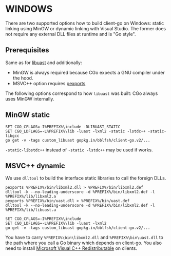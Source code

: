 # WINDOWS

There are two supported options how to build client-go on Windows: static linking using MinGW or dynamic linking with Visual Studio. The former does not require any external DLL files at runtime and is "Go style".

## Prerequisites

Same as for [libuast](https://github.com/src-d/libuast/blob/master/WINDOWS.md) and additionally:

* MinGW is always required because CGo expects a GNU compiler under the hood.
* MSVC++ option requires [pexports](https://sourceforge.net/projects/mingw/files/MinGW/Extension/pexports/pexports-0.47/)

The following options correspond to how `libuast` was built: CGo always uses MinGW internally.

## MinGW static

```text
SET CGO_CFLAGS=-I%PREFIX%\include -DLIBUAST_STATIC
SET CGO_LDFLAGS=-L%PREFIX%\lib -luast -lxml2 -static -lstdc++ -static-libgcc
go get -v -tags custom_libuast gopkg.in/bblfsh/client-go.v2/...
```

`-static-libstdc++` instead of `-static -lstdc++` may be used if works.

## MSVC++ dynamic

We use `dlltool` to build the interface static libraries to call the foreign DLLs.

```text
pexports %PREFIX%/bin/libxml2.dll > %PREFIX%/bin/libxml2.def
dlltool -k --no-leading-underscore -d %PREFIX%/bin/libxml2.def -l %PREFIX%/lib/libxml2.a
pexports %PREFIX%/bin/uast.dll > %PREFIX%/bin/uast.def
dlltool -k --no-leading-underscore -d %PREFIX%/bin/libxml2.def -l %PREFIX%/lib/libuast.a

SET CGO_CFLAGS=-I%PREFIX%\include
SET CGO_LDFLAGS=-L%PREFIX%\lib -luast -lxml2
go get -v -tags custom_libuast gopkg.in/bblfsh/client-go.v2/...
```

You have to carry `%PREFIX%\bin\libxml2.dll` and `%PREFIX%\bin\uast.dll` to the path where you call a Go binary which depends on client-go. You also need to install [Microsoft Visual C++ Redistributable](https://www.visualstudio.com/downloads/#title-39324) on clients.

